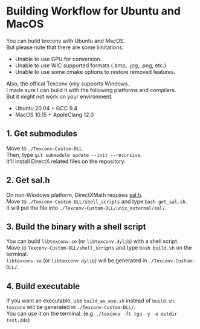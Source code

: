 # Building Workflow for Ubuntu and MacOS

You can build texconv with Ubuntu and MacOS.  
But please note that there are some limitations.  

-   Unable to use GPU for conversion.
-   Unable to use WIC supported formats (.bmp, .jpg, .png, etc.)
-   Unable to use some cmake options to restore removed features.

Also, the offical Texconv only supports Windows.  
I made sure I can build it with the following platforms and compilers.  
But it might not work on your environment.  

-   Ubuntu 20.04 + GCC 9.4
-   MacOS 10.15 + AppleClang 12.0

## 1. Get submodules

Move to `./Texconv-Custom-DLL`.  
Then, type `git submodule update --init --recursive`.  
It'll install DirectX related files on the repository.

## 2. Get sal.h

On non-Windows platform, DirectXMath requires [sal.h](https://github.com/dotnet/corert/blob/master/src/Native/inc/unix/sal.h).  
Move to `./Texconv-Custom-DLL/shell_scripts` and type `bash get_sal.sh`.  
It will put the file into `./Texconv-Custom-DLL/unix_external/sal/`.  

## 3. Build the binary with a shell script

You can build `libtexconv.so` (or `libtexconv.dylib`) with a shell script.  
Move to `Texconv-Custom-DLL/shell_scripts` and type `bash build.sh` on the terminal.  
`libtexconv.so` (or `libtexconv.dylib`) will be generated in `./Texconv-Custom-DLL/`.  

## 4. Build executable

If you want an executable, use `build_as_exe.sh` instead of `build.sh`.  
`texconv` will be generated in `./Texconv-Custom-DLL/`.  
You can use it on the terminal. (e.g. `./texconv -ft tga -y -o outdir test.dds`)  
